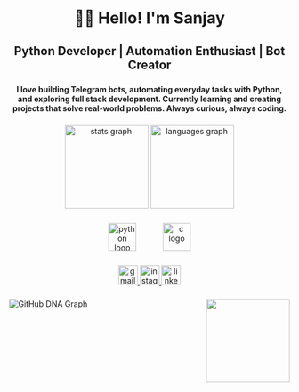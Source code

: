 <h1 align="center">🧑‍💻 Hello! I'm Sanjay</h1>

###

<h2 align="center">Python Developer | Automation Enthusiast | Bot Creator</h2>

###

<h4 align="center">I love building Telegram bots, automating everyday tasks with Python,  <br>and exploring full stack development. Currently learning and creating  <br>projects that solve real-world problems. Always curious, always coding.</h4>

###

<div align="center">
  <img src="https://github-readme-stats.vercel.app/api?username=SanjayG-xls&hide_title=false&hide_rank=false&show_icons=true&include_all_commits=true&count_private=true&disable_animations=false&theme=dracula&locale=en&hide_border=false" height="150" alt="stats graph"  />
  <img src="https://github-readme-stats.vercel.app/api/top-langs?username=SanjayG-xls&locale=en&hide_title=false&layout=compact&card_width=320&langs_count=5&theme=dracula&hide_border=false" height="150" alt="languages graph"  />
</div>

###

<div align="center">
  <img src="https://cdn.jsdelivr.net/gh/devicons/devicon/icons/python/python-original.svg" height="50" alt="python logo"  />
  <img width="40" />
  <img src="https://cdn.jsdelivr.net/gh/devicons/devicon/icons/c/c-original.svg" height="50" alt="c logo"  />
</div>

###

<div align="center">
  <a href="sanjaypersonal2007@gmail.com" target="_blank">
    <img src="https://img.shields.io/static/v1?message=Gmail&logo=gmail&label=&color=D14836&logoColor=white&labelColor=&style=for-the-badge" height="35" alt="gmail logo"  />
  </a>
  <a href="https://www.instagram.com/sanjayyy_u?igsh=MTE4Z2xjdHFzeTA1dA==" target="_blank">
    <img src="https://img.shields.io/static/v1?message=Instagram&logo=instagram&label=&color=E4405F&logoColor=white&labelColor=&style=for-the-badge" height="35" alt="instagram logo"  />
  </a>
  <a href="https://www.linkedin.com/in/sanjay-g-971102366" target="_blank">
    <img src="https://img.shields.io/static/v1?message=LinkedIn&logo=linkedin&label=&color=0077B5&logoColor=white&labelColor=&style=for-the-badge" height="35" alt="linkedin logo"  />
  </a>
</div>

###

<img align="right" height="150" src="https://media3.giphy.com/media/v1.Y2lkPTc5MGI3NjExcDgwcXJnNWRmcXBudWVwbmZ6OHRreHRrcWo0cTI3MGllenVnaTN3NiZlcD12MV9pbnRlcm5hbF9naWZfYnlfaWQmY3Q9Zw/3o6ZthFR9AtTyAylz2/giphy.gif"  />

###

<picture>
  <source media="(prefers-color-scheme: dark)" srcset="https://raw.githubusercontent.com/SanjayG-xls/SanjayG-xls/output/pacman-contribution-graph-dark.svg">
  <source media="(prefers-color-scheme: light)" srcset="https://raw.githubusercontent.com/SanjayG-xls/SanjayG-xls/output/pacman-contribution-graph.svg">
  <img src="https://raw.githubusercontent.com/SanjayG-xls/SanjayG-xls/output/dna-graph.svg" alt="GitHub DNA Graph" />
</picture>

###
